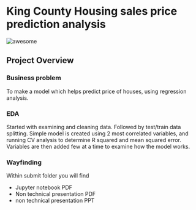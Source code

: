 # King County Housing sales price prediction analysis



![awesome](https://www.cbc.ca/news/canada/montreal/affordable-housing-is-a-priority-for-many-voters-1.6173745)



## Project Overview

### Business problem 

To make a model which helps predict price of houses, using regression analysis. 

### EDA

Started with examining and cleaning data. Followed by test/train data splitting. Simple model is created using 2 most correlated variables, and running CV analysis to determine R squared and mean squared error. Variables are then added few at a time to examine how the model works.



### Wayfinding

Within submit folder you will find
* Jupyter notebook PDF
* Non technical presentation PDF
* non technical presentation PPT




